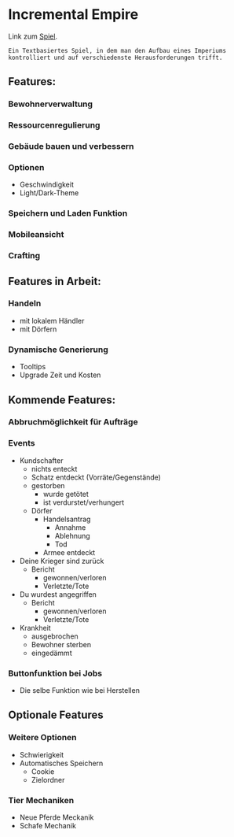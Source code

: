 # Incremental Empire
Link zum [Spiel](https://nickweyermann.github.io/Incremental-Empire).

`Ein Textbasiertes Spiel, in dem man den Aufbau eines Imperiums kontrolliert und auf verschiedenste Herausforderungen trifft.`

## Features:
### Bewohnerverwaltung
### Ressourcenregulierung
### Gebäude bauen und verbessern
### Optionen
- Geschwindigkeit
- Light/Dark-Theme
### Speichern und Laden Funktion
### Mobileansicht
### Crafting

## Features in Arbeit:
### Handeln
- mit lokalem Händler
- mit Dörfern
### Dynamische Generierung
- Tooltips
- Upgrade Zeit und Kosten

## Kommende Features:
### Abbruchmöglichkeit für Aufträge
### Events
- Kundschafter
  - nichts enteckt
  - Schatz entdeckt (Vorräte/Gegenstände)
  - gestorben
    - wurde getötet
    - ist verdurstet/verhungert
  - Dörfer
    - Handelsantrag
      - Annahme
      - Ablehnung
      - Tod
    - Armee entdeckt
- Deine Krieger sind zurück
  - Bericht
    - gewonnen/verloren
    - Verletzte/Tote
- Du wurdest angegriffen
  - Bericht
    - gewonnen/verloren
    - Verletzte/Tote
- Krankheit
  - ausgebrochen
  - Bewohner sterben
  - eingedämmt
### Buttonfunktion bei Jobs
- Die selbe Funktion wie bei Herstellen
## Optionale Features
### Weitere Optionen
- Schwierigkeit
- Automatisches Speichern
  - Cookie
  - Zielordner
### Tier Mechaniken
- Neue Pferde Meckanik
- Schafe Mechanik